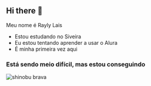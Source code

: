 ## Hi there 👋

Meu nome é Rayly Lais

- Estou estudando no Siveira
- Eu estou tentando aprender a usar o Alura
- É minha primeira vez aqui
### Está sendo meio difícil, mas estou conseguindo







![shinobu brava](https://media1.tenor.com/m/IK51_P49dK0AAAAC/kochou-shinobu-angry.gif)
